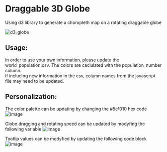 # Draggable 3D Globe
Using d3 library to generate a choropleth map on a rotating draggable globe


![d3_globe](https://user-images.githubusercontent.com/101474762/184650956-5d405a46-2acb-4dae-acce-b794c1488818.gif)

## Usage:
In order to use your own information, please update the world_population.csv. The colors are caclulated with the population_number column. <br> If including new information in the csv, column names from the javascript file may need to be updated. 

## Personalization:
The color palette can be updating by changing the #5c1010 hex code
![image](https://user-images.githubusercontent.com/101474762/184656572-124dac83-8d93-43eb-98dd-4f375cc4e6cd.png)

Globe dragging and rotating speed can be updated by modyfing the following variable
![image](https://user-images.githubusercontent.com/101474762/184656880-757dae39-be8b-4a59-b94d-3390eedbc5a0.png)

Tootlip values can be modyfied by updating the following code block
![image](https://user-images.githubusercontent.com/101474762/184656972-460ef65e-e5a0-4d16-a31c-d6eb233d7198.png)
